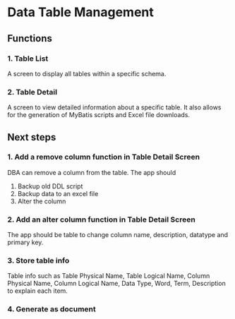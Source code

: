 # Data Table Management
## Functions
### 1. Table List
A screen to display all tables within a specific schema.
### 2. Table Detail
A screen to view detailed information about a specific table. It also allows for the generation of MyBatis scripts and Excel file downloads.

## Next steps
### 1. Add a remove column function in Table Detail Screen
DBA can remove a column from the table.
The app should 
1. Backup old DDL script
2. Backup data to an excel file
3. Alter the column
### 2. Add an alter column function in Table Detail Screen
The app should be table to change column name, description, datatype and primary key.
### 3. Store table info
Table info such as Table Physical Name, Table Logical Name, Column Physical Name, Column Logical Name, Data Type, Word, Term, Description to explain each item.
### 4. Generate as document
